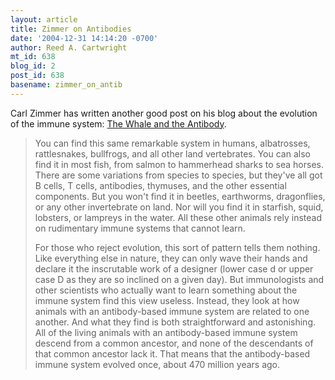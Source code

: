 ```yaml
---
layout: article
title: Zimmer on Antibodies
date: '2004-12-31 14:14:20 -0700'
author: Reed A. Cartwright
mt_id: 638
blog_id: 2
post_id: 638
basename: zimmer_on_antib
---
```

Carl Zimmer has written another good post on his blog about the evolution of the immune system: [The Whale and the Antibody](http://www.corante.com/loom/archives/the_whale_and_the_antibody.php).

> You can find this same remarkable system in humans, albatrosses, rattlesnakes, bullfrogs, and all other land vertebrates. You can also find it in most fish, from salmon to hammerhead sharks to sea horses. There are some variations from species to species, but they've all got B cells, T cells, antibodies, thymuses, and the other essential components. But you won't find it in beetles, earthworms, dragonflies, or any other invertebrate on land. Nor will you find it in starfish, squid, lobsters, or lampreys in the water. All these other animals rely instead on rudimentary immune systems that cannot learn.
> 
> For those who reject evolution, this sort of pattern tells them nothing. Like everything else in nature, they can only wave their hands and declare it the inscrutable work of a designer (lower case d or upper case D as they are so inclined on a given day). But immunologists and other scientists who actually want to learn something about the immune system find this view useless. Instead, they look at how animals with an antibody-based immune system are related to one another. And what they find is both straightforward and astonishing. All of the living animals with an antibody-based immune system descend from a common ancestor, and none of the descendants of that common ancestor lack it. That means that the antibody-based immune system evolved once, about 470 million years ago.
